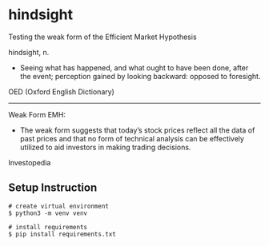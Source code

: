 # hindsight
Testing the weak form of the Efficient Market Hypothesis

hindsight, n.

- Seeing what has happened, and what ought to have been done, after the event; perception gained by looking backward: opposed to foresight.

OED (Oxford English Dictionary)

---

Weak Form EMH:

- The weak form suggests that today’s stock prices reflect all the data of past prices and that no form of technical analysis can be effectively utilized to aid investors in making trading decisions.

Investopedia

## Setup Instruction

```
# create virtual environment
$ python3 -m venv venv

# install requirements
$ pip install requirements.txt

```